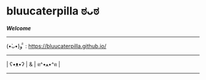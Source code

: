 # bluucaterpilla ಠᴗಠ

**_Welcome_**

---

(•̀ᴗ•́)و ̑̑ : <https://bluucaterpilla.github.io/>

---

| ʕ•ᴥ•ʔ | & | ฅ^•ﻌ•^ฅ |

---

